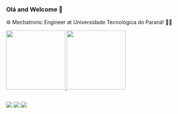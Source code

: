 ### Olá and Welcome 👋

⚙️ Mechatronic Engineer at Universidade Tecnológica do Paraná! 👨‍🎓

 <div>
  <a href="https://github.com/hidekifs">
  <img height="160em" src="https://github-readme-stats.vercel.app/api?username=hidekifs&show_icons=true&theme=merko&include_all_commits=true&count_private=true"/>
  <img height="160em" src="https://github-readme-stats.vercel.app/api/top-langs/?username=hidekifs&layout=compact&langs_count=7&theme=merko"/>
</div>

  ##
  
  <div>
  <a href="https://instagram.com/hidekifs" target="_blank"><img src="https://img.shields.io/badge/-Instagram-%23E4405F?style=for-the-badge&logo=instagram&logoColor=white" target="_blank"></a>
  <a href = "mailto:fernandosato@alunos.utfpr.edu.br"><img src="https://img.shields.io/badge/-Gmail-%23333?style=for-the-badge&logo=gmail&logoColor=white" target="_blank"></a>
  <a href="https://www.linkedin.com/in/fernando-h-sato/" target="_blank"><img src="https://img.shields.io/badge/-LinkedIn-%230077B5?style=for-the-badge&logo=linkedin&logoColor=white" target="_blank"></a> 
  </div>
